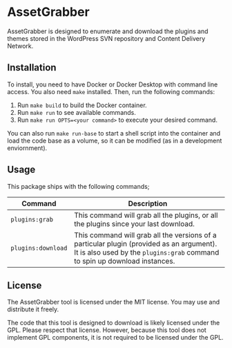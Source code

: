 # AssetGrabber

AssetGrabber is designed to enumerate and download the plugins and themes stored in the WordPress SVN repository and
Content Delivery Network.

## Installation

To install, you need to have Docker or Docker Desktop with command line access. You also need `make` installed.
Then, run the following commands:

1. Run `make build` to build the Docker container.
2. Run `make run` to see available commands.
3. Run `make run OPTS=<your command>` to execute your desired command.

You can also run `make run-base` to start a shell script into the container and load the code base as a volume, so it
can be modified (as in a development enviornment).

## Usage

This package ships with the following commands;

| Command            | Description                                                                                                                                                            |
|--------------------|------------------------------------------------------------------------------------------------------------------------------------------------------------------------|
| `plugins:grab`     | This command will grab all the plugins, or all the plugins since your last download.                                                                                   |
| `plugins:download` | This command will grab all the versions of a particular plugin (provided as an argument). It is also used by the `plugins:grab` command to spin up download instances. |

## License

The AssetGrabber tool is licensed under the MIT license. You may use and distribute it freely.

The code that this tool is designed to download is likely licensed under the GPL. Please respect that license. However,
because this tool does not implement GPL components, it is not required to be licensed under the GPL.
